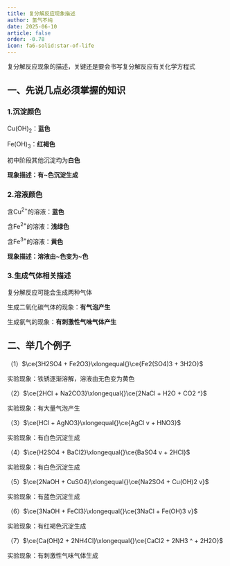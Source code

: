 ```yaml
---
title: 复分解反应现象描述
author: 氢气不纯
date: 2025-06-10
article: false
order: -0.78
icon: fa6-solid:star-of-life
---
```


复分解反应现象的描述，关键还是要会书写复分解反应有关化学方程式

## 一、先说几点必须掌握的知识

### 1.沉淀颜色

Cu(OH)<sub>2</sub>：**蓝色**

Fe(OH)<sub>3</sub>：**红褐色**

初中阶段其他沉淀均为**白色**

**现象描述：有~色沉淀生成**

### 2.溶液颜色	

含Cu<sup>2+</sup>的溶液：**蓝色**

含Fe<sup>2+</sup>的溶液：**浅绿色**

含Fe<sup>3+</sup>的溶液：**黄色**

**现象描述：溶液由~色变为~色**

### 3.生成气体相关描述

复分解反应可能会生成两种气体

生成二氧化碳气体的现象：**有气泡产生**

生成氨气的现象：**有刺激性气味气体产生**

## 二、举几个例子	

（1）$\ce{3H2SO4 + Fe2O3}\xlongequal{}\ce{Fe2(SO4)3 + 3H2O}$

实验现象：铁锈逐渐溶解，溶液由无色变为黄色

（2）$\ce{2HCl + Na2CO3}\xlongequal{}\ce{2NaCl + H2O + CO2 ^}$

实验现象：有大量气泡产生

（3）$\ce{HCl + AgNO3}\xlongequal{}\ce{AgCl v + HNO3}$

实验现象：有白色沉淀生成

（4）$\ce{H2SO4 + BaCl2}\xlongequal{}\ce{BaSO4 v + 2HCl}$

实验现象：有白色沉淀生成

（5）$\ce{2NaOH + CuSO4}\xlongequal{}\ce{Na2SO4 + Cu(OH)2 v}$  

实验现象：有蓝色沉淀生成

（6）$\ce{3NaOH + FeCl3}\xlongequal{}\ce{3NaCl + Fe(OH)3 v}$

实验现象：有红褐色沉淀生成

（7）$\ce{Ca(OH)2 + 2NH4Cl}\xlongequal{}\ce{CaCl2 + 2NH3 ^ + 2H2O}$

实验现象：有刺激性气味气体生成

‍

